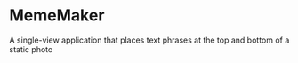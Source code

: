 #  MemeMaker
A single-view application that places text phrases at the top and bottom of a static photo
